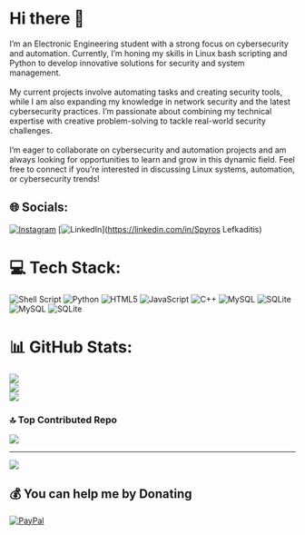 

# Hi there 👋
I’m an Electronic Engineering student with a strong focus on cybersecurity and automation. Currently, I’m honing my skills in Linux bash scripting and Python to develop innovative solutions for security and system management.<br><br>My current projects involve automating tasks and creating security tools, while I am also expanding my knowledge in network security and the latest cybersecurity practices. I’m passionate about combining my technical expertise with creative problem-solving to tackle real-world security challenges.<br><br>I’m eager to collaborate on cybersecurity and automation projects and am always looking for opportunities to learn and grow in this dynamic field. Feel free to connect if you’re interested in discussing Linux systems, automation, or cybersecurity trends!


## 🌐 Socials:
[![Instagram](https://img.shields.io/badge/Instagram-%23E4405F.svg?logo=Instagram&logoColor=white)](https://instagram.com/spyros.lefkaditis) [![LinkedIn](https://img.shields.io/badge/LinkedIn-%230077B5.svg?logo=linkedin&logoColor=white)](https://linkedin.com/in/Spyros Lefkaditis) 

# 💻 Tech Stack:
![Shell Script](https://img.shields.io/badge/shell_script-%23121011.svg?style=flat&logo=gnu-bash&logoColor=white) ![Python](https://img.shields.io/badge/python-3670A0?style=flat&logo=python&logoColor=ffdd54) ![HTML5](https://img.shields.io/badge/html5-%23E34F26.svg?style=flat&logo=html5&logoColor=white) ![JavaScript](https://img.shields.io/badge/javascript-%23323330.svg?style=flat&logo=javascript&logoColor=%23F7DF1E) ![C++](https://img.shields.io/badge/c++-%2300599C.svg?style=flat&logo=c%2B%2B&logoColor=white) ![MySQL](https://img.shields.io/badge/mysql-4479A1.svg?style=flat&logo=mysql&logoColor=white) ![SQLite](https://img.shields.io/badge/sqlite-%2307405e.svg?style=flat&logo=sqlite&logoColor=white) ![MySQL](https://img.shields.io/badge/mysql-4479A1.svg?style=flat&logo=mysql&logoColor=white) ![SQLite](https://img.shields.io/badge/sqlite-%2307405e.svg?style=flat&logo=sqlite&logoColor=white)
# 📊 GitHub Stats:
![](https://github-readme-stats.vercel.app/api?username=SpyrosLefkaditis&theme=radical&hide_border=false&include_all_commits=false&count_private=false)<br/>
![](https://github-readme-streak-stats.herokuapp.com/?user=SpyrosLefkaditis&theme=radical&hide_border=false)<br/>
![](https://github-readme-stats.vercel.app/api/top-langs/?username=SpyrosLefkaditis&theme=radical&hide_border=false&include_all_commits=false&count_private=false&layout=compact)





### 🔝 Top Contributed Repo
![](https://github-contributor-stats.vercel.app/api?username=SpyrosLefkaditis&limit=5&theme=synthwave&combine_all_yearly_contributions=true)

---
[![](https://visitcount.itsvg.in/api?id=SpyrosLefkaditis&icon=0&color=0)](https://visitcount.itsvg.in)

  ## 💰 You can help me by Donating
  [![PayPal](https://img.shields.io/badge/PayPal-00457C?style=for-the-badge&logo=paypal&logoColor=white)](https://paypal.me/SpyrosLefkaditis) 

  
<!-- Proudly created with GPRM ( https://gprm.itsvg.in ) -->


<!--
**SpyrosLefkaditis/SpyrosLefkaditis** is a ✨ _special_ ✨ repository because its `README.md` (this file) appears on your GitHub profile.

Here are some ideas to get you started:

- 🔭 I’m currently working on ...
- 🌱 I’m currently learning ...
- 👯 I’m looking to collaborate on ...
- 🤔 I’m looking for help with ...
- 💬 Ask me about ...
- 📫 How to reach me: ...
- 😄 Pronouns: ...
- ⚡ Fun fact: ...
-->
